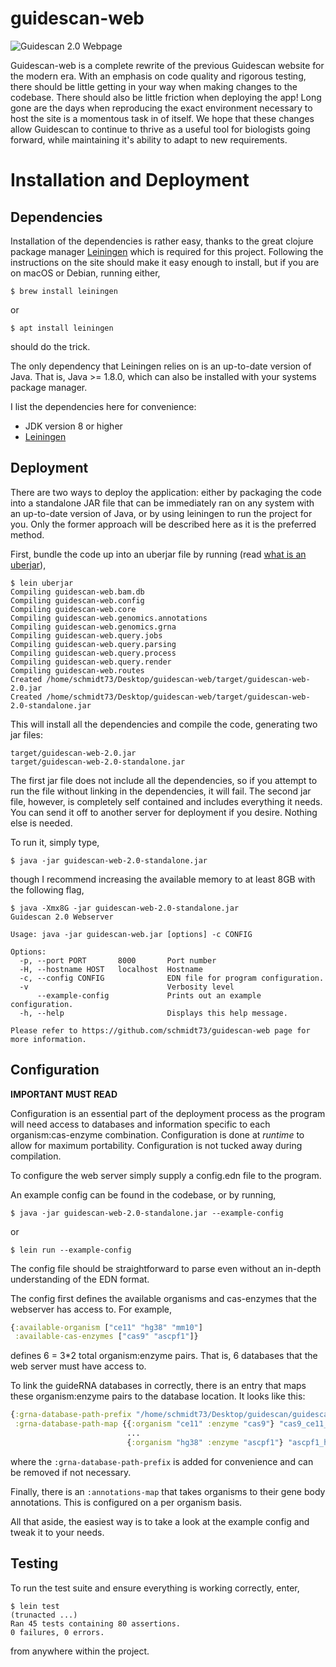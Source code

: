 # guidescan-web

![Guidescan 2.0 Webpage](https://i.imgur.com/KEps36y.png)

Guidescan-web is a complete rewrite of the previous Guidescan website
for the modern era. With an emphasis on code quality and rigorous
testing, there should be little getting in your way when making
changes to the codebase. There should also be little friction when
deploying the app! Long gone are the days when reproducing the exact
environment necessary to host the site is a momentous task in of
itself. We hope that these changes allow Guidescan to continue to
thrive as a useful tool for biologists going forward, while
maintaining it's ability to adapt to new requirements.

# Installation and Deployment

## Dependencies

Installation of the dependencies is rather easy, thanks to the great
clojure package manager [Leiningen](https://leiningen.org/
"Leiningen") which is required for this project. Following the
instructions on the site should make it easy enough to install, but if
you are on macOS or Debian, running either,

``` shell
$ brew install leiningen
```

or 

``` shell
$ apt install leiningen
```

should do the trick. 

The only dependency that Leiningen relies on is an up-to-date version
of Java. That is, Java >= 1.8.0, which can also be installed with your
systems package manager.

I list the dependencies here for convenience:

- JDK version 8 or higher
- [Leiningen](https://leiningen.org/ "Leiningen")

## Deployment

There are two ways to deploy the application: either by packaging the
code into a standalone JAR file that can be immediately ran on any
system with an up-to-date version of Java, or by using leiningen to
run the project for you. Only the former approach will be described
here as it is the preferred method.

First, bundle the code up into an uberjar file by running (read 
[what is an uberjar](https://stackoverflow.com/questions/11947037/what-is-an-uber-jar 
"what is an uberjar")),

``` shell
$ lein uberjar
Compiling guidescan-web.bam.db
Compiling guidescan-web.config
Compiling guidescan-web.core
Compiling guidescan-web.genomics.annotations
Compiling guidescan-web.genomics.grna
Compiling guidescan-web.query.jobs
Compiling guidescan-web.query.parsing
Compiling guidescan-web.query.process
Compiling guidescan-web.query.render
Compiling guidescan-web.routes
Created /home/schmidt73/Desktop/guidescan-web/target/guidescan-web-2.0.jar
Created /home/schmidt73/Desktop/guidescan-web/target/guidescan-web-2.0-standalone.jar
```

This will install all the dependencies and compile the code, generating
two jar files:

``` shell
target/guidescan-web-2.0.jar
target/guidescan-web-2.0-standalone.jar
```

The first jar file does not include all the dependencies, so if you
attempt to run the file without linking in the dependencies, it will
fail. The second jar file, however, is completely self contained and
includes everything it needs. You can send it off to another server
for deployment if you desire. Nothing else is needed.

To run it, simply type,

``` shell
$ java -jar guidescan-web-2.0-standalone.jar
```

though I recommend increasing the available memory to at least 8GB with the following flag,

``` shell
$ java -Xmx8G -jar guidescan-web-2.0-standalone.jar
Guidescan 2.0 Webserver

Usage: java -jar guidescan-web.jar [options] -c CONFIG 

Options:
  -p, --port PORT       8000       Port number
  -H, --hostname HOST   localhost  Hostname
  -c, --config CONFIG              EDN file for program configuration.
  -v                               Verbosity level
      --example-config             Prints out an example configuration.
  -h, --help                       Displays this help message.

Please refer to https://github.com/schmidt73/guidescan-web page for more information.
```

## Configuration

**IMPORTANT MUST READ**

Configuration is an essential part of the deployment process as the
program will need access to databases and information specific to each
organism:cas-enzyme combination. Configuration is done at *runtime* to
allow for maximum portability. Configuration is not tucked away during
compilation.

To configure the web server simply supply a config.edn file to the
program.

An example config can be found in the codebase, or by running,

``` shell
$ java -jar guidescan-web-2.0-standalone.jar --example-config 
```

or

```shell
$ lein run --example-config
```

The config file should be straightforward to parse even without
an in-depth understanding of the EDN format.

The config first defines the available organisms and cas-enzymes that
the webserver has access to. For example,

``` clojure
{:available-organism ["ce11" "hg38" "mm10"]
 :available-cas-enzymes ["cas9" "ascpf1"]}
```

defines 6 = 3*2 total organism:enzyme pairs. That is, 6 databases that
the web server must have access to.

To link the guideRNA databases in correctly, there is an entry that
maps these organism:enzyme pairs to the database location. It looks
like this:

``` clojure
{:grna-database-path-prefix "/home/schmidt73/Desktop/guidescan/guidescan-website/database"
 :grna-database-path-map {{:organism "ce11" :enzyme "cas9"} "cas9_ce11_all_guides.bam"
                          ...
                          {:organism "hg38" :enzyme "ascpf1"} "ascpf1_hg38_all_guides.bam"}}
```

where the `:grna-database-path-prefix` is added for convenience and
can be removed if not necessary.

Finally, there is an `:annotations-map` that takes organisms to their
gene body annotations. This is configured on a per organism basis.

All that aside, the easiest way is to take a look at the example
config and tweak it to your needs.

## Testing

To run the test suite and ensure everything is working correctly,
enter,

``` shell
$ lein test
(trunacted ...)
Ran 45 tests containing 80 assertions.
0 failures, 0 errors.
```

from anywhere within the project.

